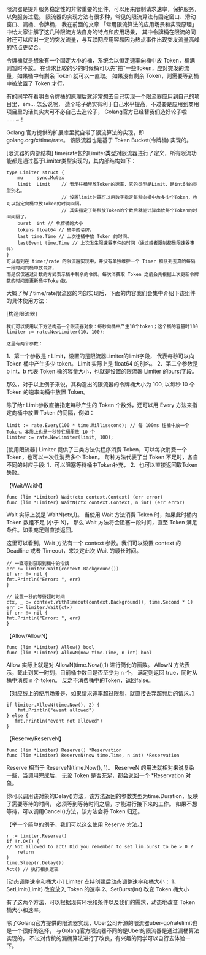 限流器是提升服务稳定性的非常重要的组件，可以用来限制请求速率，保护服务，以免服务过载。
限流器的实现方法有很多种，常见的限流算法有固定窗口、滑动窗口、漏桶、令牌桶，
我在前面的文章 「常用限流算法的应用场景和实现原理」 中给大家讲解了这几种限流方法自身的特点和应用场景，
其中令牌桶在限流的同时还可以应对一定的突发流量，与互联网应用容易因为热点事件出现突发流量高峰的特点更契合。


令牌桶就是想象有一个固定大小的桶，系统会以恒定速率向桶中放 Token，桶满则暂时不放。
在请求比较的少的时候桶可以先"攒"一些Token，应对突发的流量，如果桶中有剩余 Token 就可以一直取。
如果没有剩余 Token，则需要等到桶中被放置了 Token 才行。

有的同学在看明白令牌桶的原理后就非常想去自己实现一个限流器应用到自己的项目里，em... 怎么说呢，
造个轮子确实有利于自己水平提高，不过要是应用到商用项目里的话其实大可不必自己去造轮子，
Golang官方已经替我们造好轮子啦 ......~！

Golang 官方提供的扩展库里就自带了限流算法的实现，即 golang.org/x/time/rate。
该限流器也是基于 Token Bucket(令牌桶) 实现的。


[限流器的内部结构]
time/rate包的Limiter类型对限流器进行了定义，所有限流功能都是通过基于Limiter类型实现的，其内部结构如下：

    type Limiter struct {
        mu     sync.Mutex
        limit  Limit    // 表示往桶里放Token的速率，它的类型是Limit，是int64的类型别名。
                        // 设置limit时既可以用数字指定每秒向桶中放多少个Token，也可以指定向桶中放Token的时间间隔，
                        // 其实指定了每秒放Token的个数后就能计算出放每个Token的时间间隔了。
        burst  int // 令牌桶的大小
        tokens float64 // 桶中的令牌。
        last time.Time // 上次往桶中放 Token 的时间。
        lastEvent time.Time // 上次发生限速器事件的时间（通过或者限制都是限速器事件）
    }
    可以看到在 timer/rate 的限流器实现中，并没有单独维护一个 Timer 和队列去真的每隔一段时间向桶中放令牌，
    而是仅仅通过计数的方式表示桶中剩余的令牌。每次消费取 Token 之前会先根据上次更新令牌数的时间差更新桶中Token数。

大概了解了time/rate限流器的内部实现后，下面的内容我们会集中介绍下该组件的具体使用方法：

[构造限流器]
    
    我们可以使用以下方法构造一个限流器对象：每秒向桶中产生10个token；这个桶的容量时100
    limiter := rate.NewLimiter(10, 100);

    这里有两个参数：
1、第一个参数是 r Limit，设置的是限流器Limiter的limit字段，
    代表每秒可以向 Token 桶中产生多少 token。
    Limit 实际上是 float64 的别名。
2、第二个参数是 b int，b 代表 Token 桶的容量大小，也就是设置的限流器 Limiter 的burst字段。

那么，对于以上例子来说，其构造出的限流器的令牌桶大小为 100, 以每秒 10 个 Token 的速率向桶中放置 Token。

除了给r Limit参数直接指定每秒产生的 Token 个数外，还可以用 Every 方法来指定向桶中放置 Token 的间隔，例如：
    
    limit := rate.Every(100 * time.Millisecond); // 每 100ms 往桶中放一个 Token。本质上也是一秒钟往桶里放 10 个
    limiter := rate.NewLimiter(limit, 100);

[使用限流器]
Limiter 提供了三类方法供程序消费 Token，可以每次消费一个 Token，也可以一次性消费多个 Token。
每种方法代表了当 Token 不足时，各自不同的对应手段:
1、可以阻塞等待桶中Token补充，
2、也可以直接返回取Token失败。

【Wait/WaitN】
    
    func (lim *Limiter) Wait(ctx context.Context) (err error)
    func (lim *Limiter) WaitN(ctx context.Context, n int) (err error)

Wait 实际上就是 WaitN(ctx,1)。
当使用 Wait 方法消费 Token 时，如果此时桶内 Token 数组不足 (小于 N)，
那么 Wait 方法将会阻塞一段时间，直至 Token 满足条件。如果充足则直接返回。

这里可以看到，Wait 方法有一个 context 参数。我们可以设置 context 的 Deadline 或者 Timeout，来决定此次 Wait 的最长时间。

    // 一直等到获取到桶中的令牌
    err := limiter.Wait(context.Background())
    if err != nil {
    fmt.Println("Error: ", err)
    }
    
    // 设置一秒的等待超时时间
    ctx, _ := context.WithTimeout(context.Background(), time.Second * 1)
    err := limiter.Wait(ctx)
    if err != nil {
    fmt.Println("Error: ", err)
    }

【Allow/AllowN】
        
    func (lim *Limiter) Allow() bool
    func (lim *Limiter) AllowN(now time.Time, n int) bool

Allow 实际上就是对 AllowN(time.Now(),1) 进行简化的函数。
AllowN 方法表示，截止到某一时刻，目前桶中数目是否至少为 n 个，
满足则返回 true，同时从桶中消费 n 个 token。
反之不消费桶中的Token，返回false。

【对应线上的使用场景是，如果请求速率超过限制，就直接丢弃超频后的请求。】


    if limiter.AllowN(time.Now(), 2) {
        fmt.Println("event allowed")
    } else {
       fmt.Println("event not allowed")
    }

【Reserve/ReserveN】
    
    func (lim *Limiter) Reserve() *Reservation
    func (lim *Limiter) ReserveN(now time.Time, n int) *Reservation

Reserve 相当于 ReserveN(time.Now(), 1)。
ReserveN 的用法就相对来说复杂一些，当调用完成后，
无论 Token 是否充足，都会返回一个 *Reservation 对象。

你可以调用该对象的Delay()方法，该方法返回的参数类型为time.Duration，反映了需要等待的时间，
必须等到等待时间之后，才能进行接下来的工作。
如果不想等待，可以调用Cancel()方法，该方法会将 Token 归还。

【举一个简单的例子，我们可以这么使用 Reserve 方法。】

    r := limiter.Reserve()
    if !r.OK() {
    // Not allowed to act! Did you remember to set lim.burst to be > 0 ?
        return
    }
    time.Sleep(r.Delay())
    Act() // 执行相关逻辑

[动态调整速率和桶大小]
Limiter 支持创建后动态调整速率和桶大小：
1、SetLimit(Limit) 改变放入 Token 的速率
2、SetBurst(int) 改变 Token 桶大小

有了这两个方法，可以根据现有环境和条件以及我们的需求，动态地改变 Token 桶大小和速率。

除了Golang官方提供的限流器实现，Uber公司开源的限流器uber-go/ratelimit也是一个很好的选择，
与Golang官方限流器不同的是Uber的限流器是通过漏桶算法实现的，
不过对传统的漏桶算法进行了改良，有兴趣的同学可以自行去体验一下。



